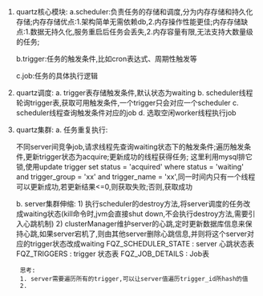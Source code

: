 1. quartz核心模块:
    a.scheduler:负责任务的存储和调度,分为内存存储和持久化存储;内存存储优点:1.架构简单无需依赖db,2.内存操作性能更佳;内存存储缺点:1.数据无持久化,服务重启后任务会丢失,2.内存容量有限,无法支持大数量级的任务;

    b.trigger:任务的触发条件,比如cron表达式、周期性触发等

    c.job:任务的具体执行逻辑

2. quartz调度:
    a. trigger表存储触发条件,默认状态为waiting
    b. scheduler线程轮询trigger表,获取可用触发条件,一个trigger只会对应一个scheduler
    c. scheduler线程查询触发条件对应的job
    d. 选取空闲worker线程执行job

3. quartz集群:
    a. 任务重复执行:

    不同server间竞争job,请求线程先查询waiting状态下的触发条件;遍历触发条件,更新trigger状态为acquire;更新成功的线程获得任务;
    这里利用mysql排它锁,使用update trigger set status = 'acquired' where status = 'waiting' and trigger_group = 'xx' and trigger_name = 'xx',同一时间内只有一个线程可以更新成功,若更新结果<=0,则获取失败;否则,获取成功

    b. server集群伸缩:
        1) 执行scheduler的destroy方法,将server调度的任务改成waiting状态(kill命令时,jvm会直接shut down,不会执行destroy方法,需要引入心跳机制)
        2) clusterManager维护server的心跳,定时更新数据库信息来保持心跳,如果server宕机了,则由其他server删除心跳信息,并则将这个server对应的trigger状态改成waiting
        FQZ_SCHEDULER_STATE : server 心跳状态表
        FQZ_TRIGGERS : trigger 状态表
        FQZ_JOB_DETAILS : Job表

        思考:
        1. server需要遍历所有的trigger,可以让server值遍历trigger_id所hash的值
        2.
